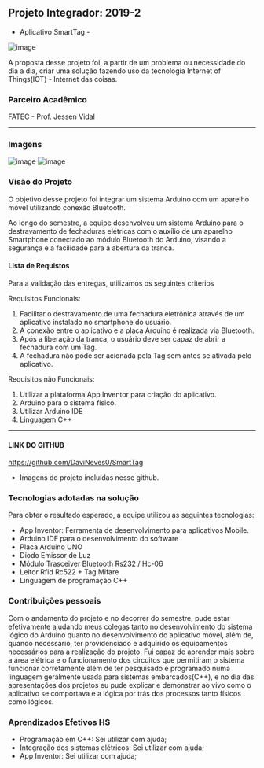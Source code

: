 ﻿
## Projeto Integrador: 2019-2
- Aplicativo SmartTag -


![image](https://user-images.githubusercontent.com/56441411/138635198-e4ba4348-bcf0-4467-913a-71d53a8a7375.png)

A proposta desse projeto foi, a partir de um problema ou necessidade do dia a dia, criar uma solução fazendo uso da tecnologia Internet of Things(IOT) - Internet das coisas.


### Parceiro Acadêmico
FATEC - Prof. Jessen Vidal

***
### Imagens
![image](https://user-images.githubusercontent.com/56441411/138635766-661155a8-bc3a-4c16-94d5-787fddf84141.png)
![image](https://user-images.githubusercontent.com/56441411/138635776-b723e292-ae8c-4dbc-95b6-26ae94e6458f.png)

### Visão do Projeto
O objetivo desse projeto foi integrar um sistema Arduino com um aparelho móvel utilizando conexão Bluetooth.

Ao longo do semestre, a equipe desenvolveu um sistema Arduino para o destravamento de fechaduras elétricas com o auxílio de um aparelho Smartphone conectado ao módulo Bluetooth do Arduino, visando a segurança e a facilidade para a abertura da tranca. 

#### Lista de Requistos 
Para a validação das entregas, utilizamos os seguintes criterios 

Requisitos Funcionais: 

1.	Facilitar o destravamento de uma fechadura eletrônica através de um aplicativo instalado no smartphone do usuário.
2.	A conexão entre o aplicativo e a placa Arduino é realizada via Bluetooth. 
3.	Após a liberação da tranca, o usuário deve ser capaz de abrir a fechadura com um Tag.
4.	A fechadura não pode ser acionada pela Tag sem antes se ativada pelo aplicativo.



Requisitos não Funcionais:

1.	Utilizar a plataforma App Inventor para criação do aplicativo.
2.	Arduino para o sistema físico.
3.	Utilizar Arduino IDE
4. 	Linguagem C++


***

#### LINK DO GITHUB
https://github.com/DaviNeves0/SmartTag

- Imagens do projeto incluídas nesse github.


### Tecnologias adotadas na solução

Para obter o resultado esperado, a equipe utilizou as seguintes tecnologias:

- App Inventor: Ferramenta de desenvolvimento para aplicativos Mobile.
- Arduino IDE para o desenvolvimento do software
- Placa Arduino UNO
- Diodo Emissor de Luz
- Módulo Trasceiver Bluetooth Rs232 / Hc-06
- Leitor Rfid Rc522 + Tag Mifare
- Linguagem de programação C++


### Contribuições pessoais


Com o andamento do projeto e no decorrer do semestre, pude estar efetivamente ajudando meus colegas tanto no desenvolvimento do sistema lógico do Arduino quanto no desenvolvimento do aplicativo móvel, além de, quando necessário, ter providenciado e adquirido os equipamentos necessários para a realização do projeto. Fui capaz de aprender mais sobre a área elétrica e o funcionamento dos circuitos que permitiram o sistema funcionar corretamente além de ter pesquisado e programado numa linguagem geralmente usada para sistemas embarcados(C++), e no dia das apresentações dos projetos eu pude explicar e demonstrar ao vivo como o aplicativo se comportava e a lógica por trás dos processos tanto físicos como lógicos. 

### Aprendizados Efetivos HS

- Programação em C++: Sei utilizar com ajuda;
- Integração dos sistemas elétricos: Sei utilizar com ajuda;
- App Inventor: Sei utilizar com ajuda;
	
```
